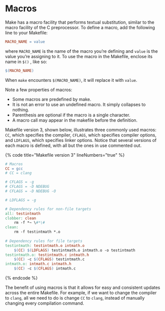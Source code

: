 # Macros

Make has a macro facility that performs textual substitution, similar to the macro facility of the C preprocessor. To define a macro, add the following line to your Makefile:

```makefile
MACRO_NAME = value
```

where `MACRO_NAME` is the name of the macro you’re defining and `value` is the value you’re assigning to it. To use the macro in the Makefile, enclose its name in `$()` , like so:

```makefile
$(MACRO_NAME)
```

When `make` encounters `$(MACRO_NAME)`, it will replace it with `value`.&#x20;

Note a few properties of macros:

* Some macros are predefined by make.&#x20;
* It is not an error to use an undefined macro. It simply collapses to nothing.&#x20;
* Parenthesis are optional if the macro is a single character.
* A macro call may appear in the makefile before the definition.

Makefile version 3, shown below, illustrates three commonly used macros: `CC`, which specifies the compiler, `CFLAGS`, which specifies compiler options, and `LDFLAGS`, which specifies linker options. Notice that several versions of each macro is defined, with all but the ones in use commented out.&#x20;

{% code title="Makefile version 3" lineNumbers="true" %}
```makefile
# Macros
CC = gcc
# CC = clang

# CFLAGS = -g
# CFLAGS = -D NDEBUG
# CFLAGS = -D NDEBUG -O

# LDFLAGS = -g

# Dependency rules for non-file targets
all: testintmath
clobber: clean
    rm -f *~ \#*\#
clean:
    rm -f testintmath *.o
    
# Dependency rules for file targets
testintmath: testintmath.o intmath.o
    $(CC) $(LDFLAGS) testintmath.o intmath.o -o testintmath
testintmath.o: testintmath.c intmath.h
    $(CC) -c $(CFLAGS) testintmath.c
intmath.o: intmath.c intmath.h
    $(CC) -c $(CFLAGS) intmath.c
```
{% endcode %}

The benefit of using macros is that it allows for easy and consistent updates across the entire Makefile. For example, if we want to change the compiler to `clang`, all we need to do is change `CC` to `clang`, instead of manually changing every compilation command.
